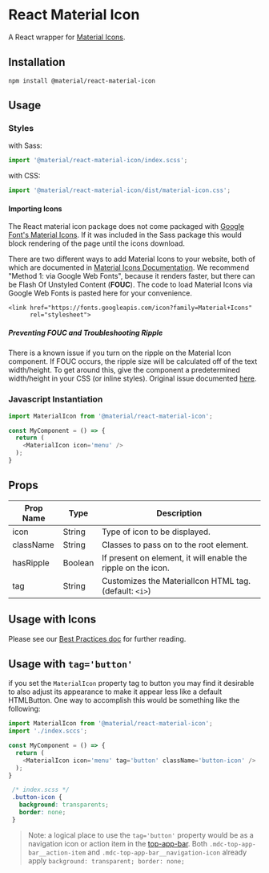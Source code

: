 # React Material Icon

A React wrapper for [Material Icons](http://material.io/tools/icons).

## Installation

```
npm install @material/react-material-icon
```

## Usage

### Styles

with Sass:
```js
import '@material/react-material-icon/index.scss';
```

with CSS:
```js
import '@material/react-material-icon/dist/material-icon.css';
```

#### Importing Icons

The React material icon package does not come packaged with [Google Font's Material Icons](https://google.github.io/material-design-icons/). If it was included in the Sass package this would block rendering of the page until the icons download.

There are two different ways to add Material Icons to your website, both of which are documented in [Material Icons Documentation](https://google.github.io/material-design-icons/#icon-font-for-the-web). We recommend "Method 1: via Google Web Fonts", because it renders faster, but there can be Flash Of Unstyled Content (**FOUC**). The code to load Material Icons via Google Web Fonts is pasted here for your convenience.
```
<link href="https://fonts.googleapis.com/icon?family=Material+Icons"
      rel="stylesheet">
```

##### Preventing FOUC and Troubleshooting Ripple

There is a known issue if you turn on the ripple on the Material Icon component. If FOUC occurs, the ripple size will be calculated off of the text width/height. To get around this, give the component a predetermined width/height in your CSS (or inline styles). Original issue documented [here](https://github.com/material-components/material-components-web/issues/2702).

### Javascript Instantiation

```js
import MaterialIcon from '@material/react-material-icon';

const MyComponent = () => {
  return (
    <MaterialIcon icon='menu' />
  );
}
```

## Props

Prop Name | Type | Description
--- | --- | ---
icon | String | Type of icon to be displayed.
className | String | Classes to pass on to the root element.
hasRipple | Boolean | If present on element, it will enable the ripple on the icon.
tag | String | Customizes the MaterialIcon HTML tag. (default: `<i>`) 


## Usage with Icons

Please see our [Best Practices doc](../../docs/best-practices.md#importing-font-icons) for further reading.

## Usage with `tag='button'` 

if you set the `MaterialIcon` property tag to button you may find it desirable
to also adjust its appearance to make it appear less like a default HTMLButton. One 
way to accomplish this would be something like the following:

```js
import MaterialIcon from '@material/react-material-icon';
import './index.sccs';

const MyComponent = () => {
  return (
    <MaterialIcon icon='menu' tag='button' className='button-icon' />
  );
}
```

```css
 /* index.scss */
 .button-icon {
   background: transparents;
   border: none;
 }
```

> Note: a logical place to use the `tag='button'` property would be as a
> navigation icon or action item in the  [top-app-bar](../top-app-bar/README.md).
> Both  `.mdc-top-app-bar__action-item` and `.mdc-top-app-bar__navigation-icon` already
> apply `background: transparent; border: none;`
